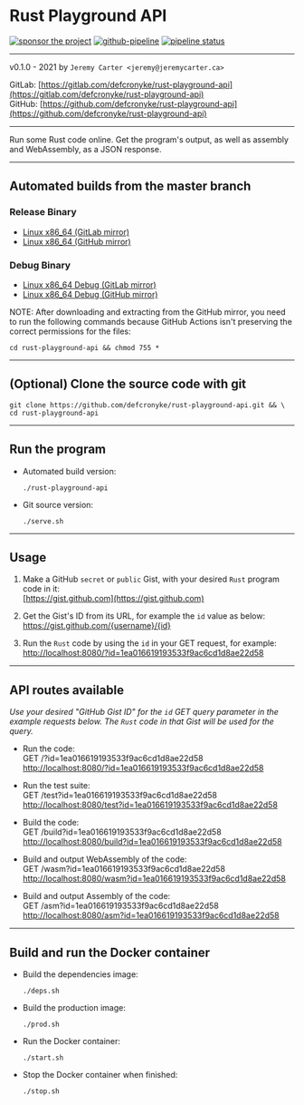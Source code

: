 # Rust Playground API

[![sponsor the project](https://img.shields.io/static/v1?label=Sponsor&message=%E2%9D%A4&logo=GitHub&link=https://github.com/sponsors/defcronyke)](https://github.com/sponsors/defcronyke) [![github-pipeline](https://github.com/defcronyke/rust-playground-api/workflows/github-pipeline/badge.svg)](https://github.com/defcronyke/rust-playground-api/actions) [![pipeline status](https://gitlab.com/defcronyke/rust-playground-api/badges/master/pipeline.svg)](https://gitlab.com/defcronyke/rust-playground-api/-/pipelines)

---

v0.1.0 - 2021 by `Jeremy Carter <jeremy@jeremycarter.ca>`

GitLab: [https://gitlab.com/defcronyke/rust-playground-api](https://gitlab.com/defcronyke/rust-playground-api)  
GitHub: [https://github.com/defcronyke/rust-playground-api](https://github.com/defcronyke/rust-playground-api)

---

Run some Rust code online. Get the program's output, as well as assembly and WebAssembly, as a JSON response.

---

## Automated builds from the master branch

### Release Binary

- [Linux x86_64 (GitLab mirror)](https://gitlab.com/defcronyke/rust-playground-api/-/jobs/artifacts/master/download?job=release-linux-x86_64)
- [Linux x86_64 (GitHub mirror)](https://tinyurl.com/github-artifact?repo=defcronyke/rust-playground-api&file=rust-playground-api-release-linux-x86_64)

### Debug Binary

- [Linux x86_64 Debug (GitLab mirror)](https://gitlab.com/defcronyke/rust-playground-api/-/jobs/artifacts/master/download?job=debug-linux-x86_64)
- [Linux x86_64 Debug (GitHub mirror)](https://tinyurl.com/github-artifact?repo=defcronyke/rust-playground-api&file=rust-playground-api-debug-linux-x86_64)

NOTE: After downloading and extracting from the GitHub mirror, you need to run the following commands because GitHub Actions isn't preserving the correct permissions for the files:

```shell
cd rust-playground-api && chmod 755 *
```

---

## (Optional) Clone the source code with git

```shell
git clone https://github.com/defcronyke/rust-playground-api.git && \
cd rust-playground-api
```

---

## Run the program

- Automated build version:

  ```shell
  ./rust-playground-api
  ```

- Git source version:

  ```shell
  ./serve.sh
  ```

---

## Usage

1. Make a GitHub `secret` or `public` Gist, with your desired `Rust` program code in it:  
   [https://gist.github.com](https://gist.github.com)

2. Get the Gist's ID from its URL, for example the `id` value as below:  
   https://gist.github.com/{username}/{id}

3. Run the `Rust` code by using the `id` in your GET request, for example:  
   [http://localhost:8080/?id=1ea016619193533f9ac6cd1d8ae22d58](http://localhost:8080/?id=1ea016619193533f9ac6cd1d8ae22d58)

---

## API routes available

_Use your desired "GitHub Gist ID" for the `id` GET query parameter in the example requests below. The `Rust` code in that Gist will be used for
the query._

- Run the code:  
  GET /?id=1ea016619193533f9ac6cd1d8ae22d58  
  [http://localhost:8080/?id=1ea016619193533f9ac6cd1d8ae22d58](http://localhost:8080/?id=1ea016619193533f9ac6cd1d8ae22d58)

- Run the test suite:  
  GET /test?id=1ea016619193533f9ac6cd1d8ae22d58  
  [http://localhost:8080/test?id=1ea016619193533f9ac6cd1d8ae22d58](http://localhost:8080/test?id=1ea016619193533f9ac6cd1d8ae22d58)

- Build the code:  
  GET /build?id=1ea016619193533f9ac6cd1d8ae22d58  
  [http://localhost:8080/build?id=1ea016619193533f9ac6cd1d8ae22d58](http://localhost:8080/build?id=1ea016619193533f9ac6cd1d8ae22d58)

- Build and output WebAssembly of the code:  
  GET /wasm?id=1ea016619193533f9ac6cd1d8ae22d58  
  [http://localhost:8080/wasm?id=1ea016619193533f9ac6cd1d8ae22d58](http://localhost:8080/wasm?id=1ea016619193533f9ac6cd1d8ae22d58)

- Build and output Assembly of the code:  
  GET /asm?id=1ea016619193533f9ac6cd1d8ae22d58  
  [http://localhost:8080/asm?id=1ea016619193533f9ac6cd1d8ae22d58](http://localhost:8080/asm?id=1ea016619193533f9ac6cd1d8ae22d58)

---

## Build and run the Docker container

- Build the dependencies image:

  ```shell
  ./deps.sh
  ```

- Build the production image:

  ```shell
  ./prod.sh
  ```

- Run the Docker container:

  ```shell
  ./start.sh
  ```

- Stop the Docker container when finished:

  ```shell
  ./stop.sh
  ```
